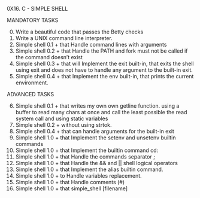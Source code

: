 0X16. C - SIMPLE SHELL

MANDATORY TASKS

0. Write a beautiful code that passes the Betty checks
1. Write a UNIX command line interpreter.
2. Simple shell 0.1 + that Handle command lines with arguments
3. Simple shell 0.2 + that Handle the PATH and fork must not be called if the command doesn’t exist
4. Simple shell 0.3 + that will Implement the exit built-in, that exits the shell using exit and does not have to handle any argument to the built-in exit.
5. Simple shell 0.4 + that Implement the env built-in, that prints the current environment.

ADVANCED TASKS

6. Simple shell 0.1 + that writes my own own getline function.
using a buffer to read many chars at once and call the least possible the read system call and using static variables
7. Simple shell 0.2 + without using strtok.
8. Simple shell 0.4 + that can handle arguments for the built-in exit
9. Simple shell 1.0 + that Implement the setenv and unsetenv builtin commands
10. Simple shell 1.0 + that Implement the builtin command cd:
11. Simple shell 1.0 + that Handle the commands separator ;
12. Simple shell 1.0 + that Handle the && and || shell logical operators
13. Simple shell 1.0 + that Implement the alias builtin command.
14. Simple shell 1.0 + to Handle variables replacement.
15. Simple shell 1.0 + that Handle comments (#)
16. Simple shell 1.0 + that simple_shell [filename]
